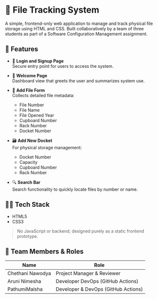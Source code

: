 # 📁 File Tracking System

A simple, frontend-only web application to manage and track physical file storage using HTML and CSS. Built collaboratively by a team of three students as part of a Software Configuration Management assignment.

## 🚀 Features

- 🔐 **Login and Signup Page**  
  Secure entry point for users to access the system.

- 👋 **Welcome Page**  
  Dashboard view that greets the user and summarizes system use.

- 📄 **Add File Form**  
  Collects detailed file metadata:
  - File Number
  - File Name
  - File Opened Year
  - Cupboard Number
  - Rack Number
  - Docket Number

- 🗃️ **Add New Docket**  
  For physical storage management:
  - Docket Number
  - Capacity
  - Cupboard Number
  - Rack Number

- 🔍 **Search Bar**  
  Search functionality to quickly locate files by number or name.

## 👨‍💻 Tech Stack

- HTML5  
- CSS3  

> No JavaScript or backend; designed purely as a static frontend prototype.

## 👥 Team Members & Roles

| Name | Role |
|------|------|
| Chethani Nawodya | Project Manager & Reviewer |
| Aruni Nimesha | Developer DevOps (GitHub Actions) |
| PathumiMalsha | Developer & DevOps (GitHub Actions) |
